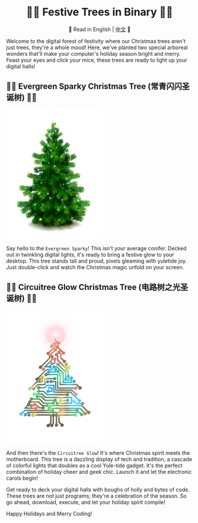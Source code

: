 <div align="center">

# 🌲🎉 Festive Trees in Binary 🎉🌲

📜 Read in English | [中文](bin/README.zh.md) 📜

</div>


Welcome to the digital forest of festivity where our Christmas trees aren't just trees, they're a whole mood! Here, we've planted two special arboreal wonders that'll make your computer's holiday season bright and merry. Feast your eyes and click your mice, these trees are ready to light up your digital halls!

## 🎅🌲 Evergreen Sparky Christmas Tree (常青闪闪圣诞树) 🌟🎁

![Evergreen Sparky Christmas Tree](bin/EvergreenSparkyChristmasTree(常青闪闪圣诞树).png)

Say hello to the `Evergreen Sparky`! This isn't your average conifer. Decked out in twinkling digital lights, it's ready to bring a festive glow to your desktop. This tree stands tall and proud, pixels gleaming with yuletide joy. Just double-click and watch the Christmas magic unfold on your screen.

## 🔌💡 Circuitree Glow Christmas Tree (电路树之光圣诞树) 🎄🔮

![Circuitree Glow Christmas Tree](bin/CircuitreeGlowChristmasTree(电路树之光圣诞树).png)

And then there's the `Circuitree Glow`! It's where Christmas spirit meets the motherboard. This tree is a dazzling display of tech and tradition, a cascade of colorful lights that doubles as a cool Yule-tide gadget. It's the perfect combination of holiday cheer and geek chic. Launch it and let the electronic carols begin!

Get ready to deck your digital halls with boughs of holly and bytes of code. These trees are not just programs; they're a celebration of the season. So go ahead, download, execute, and let your holiday spirit compile!

Happy Holidays and Merry Coding!
